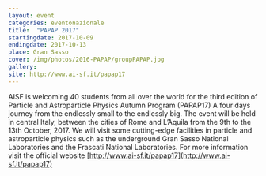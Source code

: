 ```yaml
---
layout: event
categories: eventonazionale
title:  "PAPAP 2017"
startingdate: 2017-10-09
endingdate: 2017-10-13
place: Gran Sasso
cover: /img/photos/2016-PAPAP/groupPAPAP.jpg
gallery: 
site: http://www.ai-sf.it/papap17
---
```


AISF is welcoming 40 students from all over the world for the third edition of Particle and Astroparticle Physics Autumn Program (PAPAP17)
A four days journey from the endlessly small to the endlessly big.
The event will be held in central Italy, between the cities of Rome and L’Aquila from the 9th to the 13th October, 2017. We will visit some cutting-edge facilities in particle and astroparticle physics such as the underground Gran Sasso National Laboratories and the Frascati National Laboratories.
For more information visit the official website [http://www.ai-sf.it/papap17](http://www.ai-sf.it/papap17)
